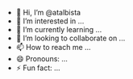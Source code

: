 - 👋 Hi, I’m @atalbista
- 👀 I’m interested in ...
- 🌱 I’m currently learning ...
- 💞️ I’m looking to collaborate on ...
- 📫 How to reach me ...
- 😄 Pronouns: ...
- ⚡ Fun fact: ...

<!---
atalbista/atalbista is a ✨ special ✨ repository because its `README.md` (this file) appears on your GitHub profile.
You can click the Preview link to take a look at your changes.
--->
